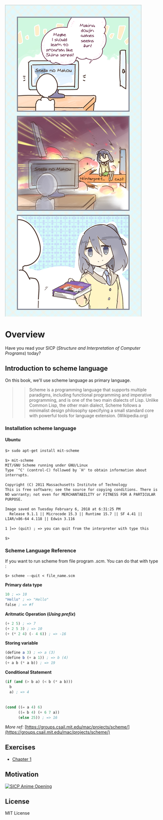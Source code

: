 ![image.jpg](assets/Murakami_Shiina_SICP.jpg)

# Overview
Have you read your SICP (*Structure and Interpretation of Computer Programs*) today?

## Introduction to scheme language
On this book, we'll use scheme language as primary language.

>> Scheme is a programming language that supports multiple paradigms, including functional programming and imperative programming, and is one of the two main dialects of Lisp. Unlike Common Lisp, the other main dialect, Scheme follows a minimalist design philosophy specifying a small standard core with powerful tools for language extension. (Wikipedia.org)

### Installation scheme language
#### Ubuntu
```
$> sudo apt-get install mit-scheme

$> mit-scheme
MIT/GNU Scheme running under GNU/Linux
Type `^C' (control-C) followed by `H' to obtain information about interrupts.

Copyright (C) 2011 Massachusetts Institute of Technology
This is free software; see the source for copying conditions. There is NO warranty; not even for MERCHANTABILITY or FITNESS FOR A PARTICULAR
PURPOSE.

Image saved on Tuesday February 6, 2018 at 6:31:25 PM
  Release 9.1.1 || Microcode 15.3 || Runtime 15.7 || SF 4.41 || LIAR/x86-64 4.118 || Edwin 3.116

1 ]=> (quit) ; => you can quit from the interpreter with type this

$>
```

### Scheme Language Reference
If you want to run scheme from file program *.scm*. You can do that with type :
```
$> scheme --quit < file_name.scm
```

**Primary data type**
```scheme
10 ; => 10
"Hello" ; => "Hello"
false ; => #f
```

**Aritmatic Operation (*Using prefix*)**
```scheme
(+ 2 5) ; => 7
(+ 2 5 3) ; => 10
(+ (* 2 4) (- 4 6)) ; => -16
```

**Storing variable**
```scheme
(define a 3) ; => a (3)
(define b (+ a 1)) ; => b (4)
(+ a b (* a b)) ; => 19
```

**Conditional Statement**
```scheme
(if (and (> b a) (< b (* a b)))
  b
  a) ; => 4


(cond ((= a 4) 6)
      ((= b 4) (+ 6 7 a))
      (else 25)) ; => 16
```

*More ref:* [https://groups.csail.mit.edu/mac/projects/scheme/](https://groups.csail.mit.edu/mac/projects/scheme/)

## Exercises
- [Chapter 1](https://github.com/sugar-for-pirate-king/SICP-Book/blob/master/exercises/exercise_ch1.scm)

## Motivation
[![SICP Anime Opening](http://img.youtube.com/vi/a0YrCABCOEY/0.jpg)](https://www.youtube.com/watch?v=a0YrCABCOEY)


## License
MIT License

